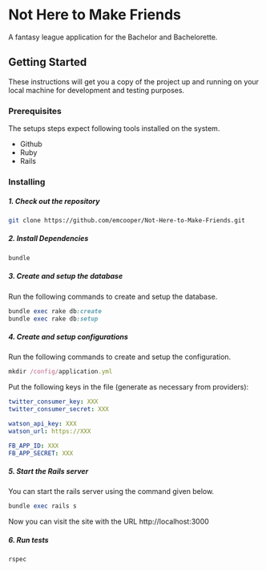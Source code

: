 # Not Here to Make Friends
A fantasy league application for the Bachelor and Bachelorette.

## Getting Started

These instructions will get you a copy of the project up and running on your local machine for development and testing purposes. 

### Prerequisites

The setups steps expect following tools installed on the system.

- Github
- Ruby 
- Rails

### Installing

##### 1. Check out the repository

```bash
git clone https://github.com/emcooper/Not-Here-to-Make-Friends.git
```
##### 2. Install Dependencies


```ruby
bundle
```
##### 3. Create and setup the database

Run the following commands to create and setup the database.

```ruby
bundle exec rake db:create
bundle exec rake db:setup
```

##### 4. Create and setup configurations

Run the following commands to create and setup the configuration.

```ruby
mkdir /config/application.yml
```

Put the following keys in the file (generate as necessary from providers):

```yaml
twitter_consumer_key: XXX
twitter_consumer_secret: XXX

watson_api_key: XXX
watson_url: https://XXX

FB_APP_ID: XXX
FB_APP_SECRET: XXX
```

##### 5. Start the Rails server

You can start the rails server using the command given below.

```ruby
bundle exec rails s
```

Now you can visit the site with the URL http://localhost:3000

##### 6. Run tests

```bash
rspec
```